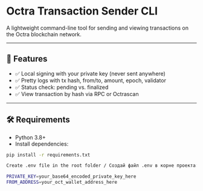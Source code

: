 # Octra Transaction Sender CLI

A lightweight command-line tool for sending and viewing transactions on the Octra blockchain network.

---

## 🔧 Features

- ✅ Local signing with your private key (never sent anywhere)
- ✅ Pretty logs with tx hash, from/to, amount, epoch, validator
- ✅ Status check: pending vs. finalized
- ✅ View transaction by hash via RPC or Octrascan

---

## 🛠 Requirements

- Python 3.8+
- Install dependencies:

```bash
pip install -r requirements.txt

Create .env file in the root folder / Создай файл .env в корне проекта:

PRIVATE_KEY=your_base64_encoded_private_key_here
FROM_ADDRESS=your_oct_wallet_address_here